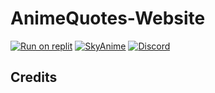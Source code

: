 # AnimeQuotes-Website
[![Run on replit](https://repl.it/badge/github/wilardzysenpai/AnimeQuotes-Website)](https://repl.it/github/wilardzysenpai/AnimeQuotes-Website)
[![SkyAnime](https://img.shields.io/website?label=Made%20with&up_color=skyblue&up_message=SkyAnime&url=https%3A%2F%2Fanimequotes.tk%2Fsupport)](https://animequotes.tk/support)
[![Discord](https://img.shields.io/discord/911477934332715100?label=SkyAnime&logo=Discord&logoColor=%235865F2&style=for-the-badge)](https://discord.gg/JehBMxdef5)

## Credits
